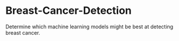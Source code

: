 # Breast-Cancer-Detection
Determine which machine learning models might be best at detecting breast cancer.
